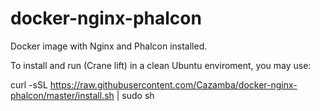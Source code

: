 # docker-nginx-phalcon

Docker image with Nginx and Phalcon installed.


To install and run (Crane lift) in a clean Ubuntu enviroment, you may use:

curl -sSL https://raw.githubusercontent.com/Cazamba/docker-nginx-phalcon/master/install.sh | sudo sh
